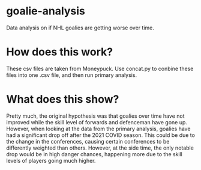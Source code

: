 # goalie-analysis
Data analysis on if NHL goalies are getting worse over time.

# How does this work?

These csv files are taken from Moneypuck. Use concat.py to conbine these files into one .csv file, and then run primary analysis.

# What does this show?

Pretty much, the original hypothesis was that goalies over time have not improved while the skill level of forwards and defenceman have gone up. However, when looking at the data from the primary analysis, goalies have had a significant drop off after the 2021 COVID season. This could be due to the change in the conferences, causing certain conferences to be differently weighted than others. However, at the side time, the only notable drop would be in high danger chances, happening more due to the skill levels of players going much higher.
